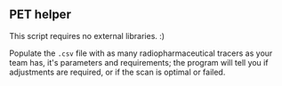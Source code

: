 ## PET helper

This script requires no external libraries. :) 

Populate the ``.csv`` file with as many radiopharmaceutical tracers as your team has, it's parameters and requirements; the program will tell you if adjustments are required, or if the scan is optimal or failed.
